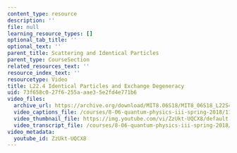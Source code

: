 ```yaml
---
content_type: resource
description: ''
file: null
learning_resource_types: []
optional_tab_title: ''
optional_text: ''
parent_title: Scattering and Identical Particles
parent_type: CourseSection
related_resources_text: ''
resource_index_text: ''
resourcetype: Video
title: L22.4 Identical Particles and Exchange Degeneracy
uid: 73f658c0-27f6-255a-aae3-5e2fd4e771b6
video_files:
  archive_url: https://archive.org/download/MIT8.06S18/MIT8_06S18_L22S4_300k.mp4
  video_captions_file: /courses/8-06-quantum-physics-iii-spring-2018/11996e74ee8b5a5ab14e66550928887e_ZzUkt-UQCX8.vtt
  video_thumbnail_file: https://img.youtube.com/vi/ZzUkt-UQCX8/default.jpg
  video_transcript_file: /courses/8-06-quantum-physics-iii-spring-2018/e37d7be5639be1a79fe0c2a7fccffaf8_ZzUkt-UQCX8.pdf
video_metadata:
  youtube_id: ZzUkt-UQCX8
---
```

